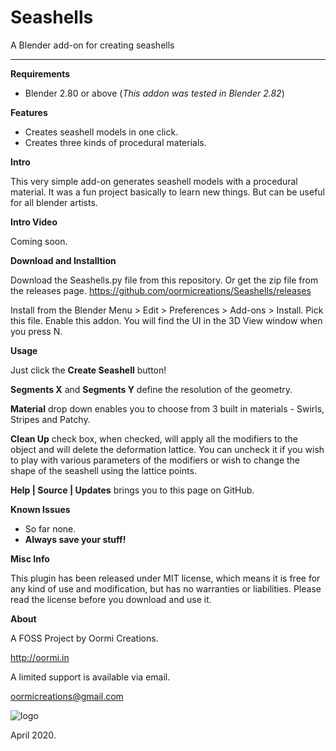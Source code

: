 # Seashells
A Blender add-on for creating seashells


---

**Requirements**

* Blender 2.80 or above (_This addon was tested in Blender 2.82_)

**Features**

* Creates seashell models in one click.
* Creates three kinds of procedural materials.

**Intro**

This very simple add-on generates seashell models with a procedural material. It was a fun project basically to learn new things. But can be useful for all blender artists.


**Intro Video**

Coming soon.


**Download and Installtion**

Download the Seashells.py file from this repository. Or get the zip file from the releases page.
https://github.com/oormicreations/Seashells/releases

Install from the Blender Menu > Edit > Preferences > Add-ons > Install. Pick this file. Enable this addon.
You will find the UI in the 3D View window when you press N.

**Usage**

Just click the **Create Seashell** button!

**Segments X** and **Segments Y** define the resolution of the geometry.

**Material** drop down enables you to choose from 3 built in materials - Swirls, Stripes and Patchy.

**Clean Up** check box, when checked, will apply all the modifiers to the object and will delete the deformation lattice. You can uncheck it if you wish to play with various parameters of the modifiers or wish to change the shape of the seashell using the lattice points.

**Help | Source | Updates** brings you to this page on GitHub.


**Known Issues**

* So far none.
* **Always save your stuff!**


**Misc Info**

This plugin has been released under MIT license, which means it is free for any kind of use and modification, but has no warranties or liabilities. Please read the license before you download and use it. 

**About**

A FOSS Project by Oormi Creations.

http://oormi.in

A limited support is available via email.

oormicreations@gmail.com


![logo](https://oormi.in/software/cbp/images/OormiLogo.png)

April 2020.










